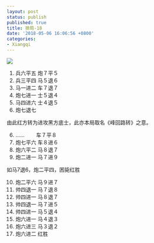 ```yaml
---
layout: post
status: publish
published: true
title: 排局-18
date: '2018-05-06 16:06:56 +0800'
categories:
- Xiangqi
---
```


![](../../../imgs/2018/05/capture-21.png)

1. 兵六平五 炮７平５
2. 兵三平四 马５退６
3. 马一进二 车７退７
4. 炮七进一 士５退４
5. 马四进六 士４退５
6. 炮七退七

由此红方转为进攻黑方底士，此亦本局取名《峰回路转》之意。

6. ......&nbsp; &nbsp; &nbsp; &nbsp; 车７平８
7. 炮七平六 车８进６
8. 炮六平二 马８退７
9. 炮二进一 马７进９

如马7退6，炮二平四，困毙红胜

10. 炮二平六 马９进７
11. 帅四退一 马７退８
12. 帅四进一 马８退７
13. 帅四退一 马７进５
14. 帅四进一 马５退４
15. 炮六进一 马４退３
16. 炮六进三 马３退２
17. 炮六进二 红胜
